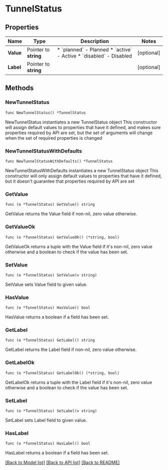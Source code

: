 # TunnelStatus

## Properties

Name | Type | Description | Notes
------------ | ------------- | ------------- | -------------
**Value** | Pointer to **string** | * &#x60;planned&#x60; - Planned * &#x60;active&#x60; - Active * &#x60;disabled&#x60; - Disabled | [optional] 
**Label** | Pointer to **string** |  | [optional] 

## Methods

### NewTunnelStatus

`func NewTunnelStatus() *TunnelStatus`

NewTunnelStatus instantiates a new TunnelStatus object
This constructor will assign default values to properties that have it defined,
and makes sure properties required by API are set, but the set of arguments
will change when the set of required properties is changed

### NewTunnelStatusWithDefaults

`func NewTunnelStatusWithDefaults() *TunnelStatus`

NewTunnelStatusWithDefaults instantiates a new TunnelStatus object
This constructor will only assign default values to properties that have it defined,
but it doesn't guarantee that properties required by API are set

### GetValue

`func (o *TunnelStatus) GetValue() string`

GetValue returns the Value field if non-nil, zero value otherwise.

### GetValueOk

`func (o *TunnelStatus) GetValueOk() (*string, bool)`

GetValueOk returns a tuple with the Value field if it's non-nil, zero value otherwise
and a boolean to check if the value has been set.

### SetValue

`func (o *TunnelStatus) SetValue(v string)`

SetValue sets Value field to given value.

### HasValue

`func (o *TunnelStatus) HasValue() bool`

HasValue returns a boolean if a field has been set.

### GetLabel

`func (o *TunnelStatus) GetLabel() string`

GetLabel returns the Label field if non-nil, zero value otherwise.

### GetLabelOk

`func (o *TunnelStatus) GetLabelOk() (*string, bool)`

GetLabelOk returns a tuple with the Label field if it's non-nil, zero value otherwise
and a boolean to check if the value has been set.

### SetLabel

`func (o *TunnelStatus) SetLabel(v string)`

SetLabel sets Label field to given value.

### HasLabel

`func (o *TunnelStatus) HasLabel() bool`

HasLabel returns a boolean if a field has been set.


[[Back to Model list]](../README.md#documentation-for-models) [[Back to API list]](../README.md#documentation-for-api-endpoints) [[Back to README]](../README.md)


